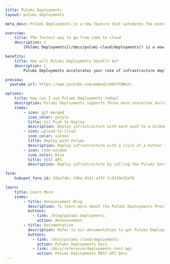 ```yaml
---
title: Pulumi Deployments
layout: pulumi-deployments

meta_desc: Pulumi Deployments is a new feature that automates the execution of Pulumi programs on your behalf.

overview:
    title: The fastest way to go from code to cloud
    description: |
        [Pulumi Deployments](/docs/pulumi-cloud/deployments/) is a new feature that automates the execution of your Pulumi programs in a secure, hosted environment. Deploy any stack with a click of a button, `git push`, or API call. Available in preview today.

benefits:
    title: How will Pulumi Deployments benefit me?
    description: |
        Pulumi Deployments accelerates your rate of infrastructure deployments by executing `pulumi up` commands remotely whenever you click a button, push to a GitHub branch, or call the Deployments REST API. Instead of using the CLI, you can use a managed service to run your Pulumi programs which enables you to automate cloud deployments at scale. Pulumi Deployments is based on the same technology as [Pulumi Automation API](/docs/using-pulumi/automation-api/), which lets organizations manage more than ten times the cloud infrastructure resources per engineer when compared to other infrastructure as code tools.

preview:
  youtube_url: https://www.youtube.com/embed/v48U7CNWutc

options:
    title: How can I use Pulumi Deployments today?
    description: Pulumi Deployments supports three main scenarios during the preview. More scenarios are planned in our roadmap and we are accepting feedback from customers to shape the future of this feature.
    items:
        - icon: git-merged
          icon_color: purple
          title: Git Push to Deploy
          description: Deploy infrastructure with each push to a GitHub branch, using pull request workflows to trigger deployments.
        - icon: upload-to-cloud
          icon_color: salmon
          title: Deploy with Pulumi
          description: Deploy infrastructure with a click of a button from the Pulumi Service console. Supports update, preview, refresh, and destroy commands.
        - icon: code-window
          icon_color: blue
          title: REST API
          description: Deploy infrastructure by calling the Pulumi Service REST API. You can also use the REST API from Automation API code.

form:
    hubspot_form_id: 35baf46c-fd6e-4321-a75f-fc9319e31efb

learn:
    title: Learn More
    items:
        - title: Announcement Blog
          description: To learn more about the Pulumi Deployments Preview and see examples of it in action, read the launch announcement blog.
          buttons:
            - link: /blog/pulumi-deployments
              action: Announcement
        - title: Documentation
          description: Refer to our documentation to get Pulumi Deployments set up once you have been accepted into the Preview.
          buttons:
            - link: /docs/pulumi-cloud/deployments
              action: Pulumi Deployments Docs
            - link: /docs/reference/deployments-rest-api
              action: Pulumi Deployments REST API Docs
---
```

